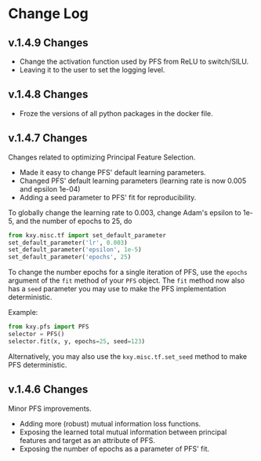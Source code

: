 
# Change Log

## v.1.4.9 Changes

* Change the activation function used by PFS from ReLU to switch/SILU.
* Leaving it to the user to set the logging level.


## v.1.4.8 Changes

* Froze the versions of all python packages in the docker file.


## v.1.4.7 Changes

Changes related to optimizing Principal Feature Selection.

* Made it easy to change PFS' default learning parameters.
* Changed PFS' default learning parameters (learning rate is now 0.005 and epsilon 1e-04)
* Adding a seed parameter to PFS' fit for reproducibility.

To globally change the learning rate to 0.003, change Adam's epsilon to 1e-5, and the number of epochs to 25, do

```Python
from kxy.misc.tf import set_default_parameter
set_default_parameter('lr', 0.003)
set_default_parameter('epsilon', 1e-5)
set_default_parameter('epochs', 25)
```

To change the number epochs for a single iteration of PFS, use the `epochs` argument of the `fit` method of your `PFS` object. The `fit` method now also has a `seed` parameter you may use to make the PFS implementation deterministic.

Example:
```Python
from kxy.pfs import PFS
selector = PFS()
selector.fit(x, y, epochs=25, seed=123)
```

Alternatively, you may also use the `kxy.misc.tf.set_seed` method to make PFS deterministic.


## v.1.4.6 Changes

Minor PFS improvements.

* Adding more (robust) mutual information loss functions.
* Exposing the learned total mutual information between principal features and target as an attribute of PFS.
* Exposing the number of epochs as a parameter of PFS' fit.